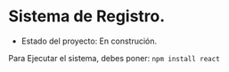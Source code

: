 <h1> Sistema de Registro.</h1>

- Estado del proyecto: En construción.

Para Ejecutar el sistema, debes poner:
```npm install react```
